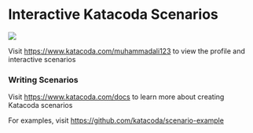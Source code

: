 # Interactive Katacoda Scenarios

[![](http://shields.katacoda.com/katacoda/muhammadali123/count.svg)](https://www.katacoda.com/muhammadali123 "Get your profile on Katacoda.com")

Visit https://www.katacoda.com/muhammadali123 to view the profile and interactive scenarios

### Writing Scenarios
Visit https://www.katacoda.com/docs to learn more about creating Katacoda scenarios

For examples, visit https://github.com/katacoda/scenario-example
